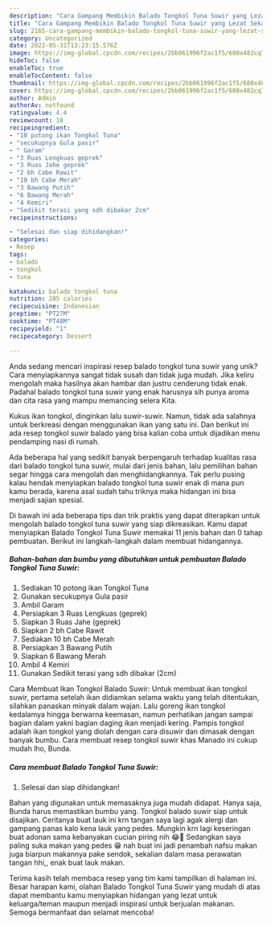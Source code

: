 ```yaml
---
description: "Cara Gampang Membikin Balado Tongkol Tuna Suwir yang Lezat Sekali"
title: "Cara Gampang Membikin Balado Tongkol Tuna Suwir yang Lezat Sekali"
slug: 2165-cara-gampang-membikin-balado-tongkol-tuna-suwir-yang-lezat-sekali
category: Uncategorized
date: 2022-05-31T13:23:15.576Z
image: https://img-global.cpcdn.com/recipes/2bb061996f2ac1f5/680x482cq70/balado-tongkol-tuna-suwir-foto-resep-utama.jpg
hideToc: false
enableToc: true
enableTocContent: false
thumbnail: https://img-global.cpcdn.com/recipes/2bb061996f2ac1f5/680x482cq70/balado-tongkol-tuna-suwir-foto-resep-utama.jpg
cover: https://img-global.cpcdn.com/recipes/2bb061996f2ac1f5/680x482cq70/balado-tongkol-tuna-suwir-foto-resep-utama.jpg
author: Admin
authorAv: notfound
ratingvalue: 4.4
reviewcount: 18
recipeingredient:
- "10 potong ikan Tongkol Tuna"
- "secukupnya Gula pasir"
- " Garam"
- "3 Ruas Lengkuas geprek"
- "3 Ruas Jahe geprek"
- "2 bh Cabe Rawit"
- "10 bh Cabe Merah"
- "3 Bawang Putih"
- "6 Bawang Merah"
- "4 Kemiri"
- "Sedikit terasi yang sdh dibakar 2cm"
recipeinstructions:

- "Selesai dan siap dihidangkan!"
categories:
- Resep
tags:
- balado
- tongkol
- tuna

katakunci: balado tongkol tuna 
nutrition: 285 calories
recipecuisine: Indonesian
preptime: "PT27M"
cooktime: "PT48M"
recipeyield: "1"
recipecategory: Dessert

---
```





Anda sedang mencari inspirasi resep balado tongkol tuna suwir yang unik? Cara menyiapkannya sangat tidak susah dan tidak juga mudah. Jika keliru mengolah maka hasilnya akan hambar dan justru cenderung tidak enak. Padahal balado tongkol tuna suwir yang enak harusnya sih punya aroma dan cita rasa yang mampu memancing selera Kita.





Kukus ikan tongkol, dinginkan lalu suwir-suwir. Namun, tidak ada salahnya untuk berkreasi dengan menggunakan ikan yang satu ini. Dan berikut ini ada resep tongkol suwir balado yang bisa kalian coba untuk dijadikan menu pendamping nasi di rumah.

Ada beberapa hal yang sedikit banyak berpengaruh terhadap kualitas rasa dari balado tongkol tuna suwir, mulai dari jenis bahan, lalu pemilihan bahan segar hingga cara mengolah dan menghidangkannya. Tak perlu pusing kalau hendak menyiapkan balado tongkol tuna suwir enak di mana pun kamu berada, karena asal sudah tahu triknya maka hidangan ini bisa menjadi sajian spesial.






Di bawah ini ada beberapa tips dan trik praktis yang dapat diterapkan untuk mengolah balado tongkol tuna suwir yang siap dikreasikan. Kamu dapat menyiapkan Balado Tongkol Tuna Suwir memakai 11 jenis bahan dan 0 tahap pembuatan. Berikut ini langkah-langkah dalam membuat hidangannya.

<!--inarticleads1-->

##### Bahan-bahan dan bumbu yang dibutuhkan untuk pembuatan Balado Tongkol Tuna Suwir:

1. Sediakan 10 potong ikan Tongkol Tuna
1. Gunakan secukupnya Gula pasir
1. Ambil  Garam
1. Persiapkan 3 Ruas Lengkuas (geprek)
1. Siapkan 3 Ruas Jahe (geprek)
1. Siapkan 2 bh Cabe Rawit
1. Sediakan 10 bh Cabe Merah
1. Persiapkan 3 Bawang Putih
1. Siapkan 6 Bawang Merah
1. Ambil 4 Kemiri
1. Gunakan Sedikit terasi yang sdh dibakar (2cm)


Cara Membuat Ikan Tongkol Balado Suwir: Untuk membuat ikan tongkol suwir, pertama setelah ikan didiamkan selama waktu yang telah ditentukan, silahkan panaskan minyak dalam wajan. Lalu goreng ikan tongkol kedalamya hingga berwarna keemasan, namun perhatikan jangan sampai bagian dalam yakni bagian daging ikan menjadi kering. Pampis tongkol adalah ikan tongkol yang diolah dengan cara disuwir dan dimasak dengan banyak bumbu. Cara membuat resep tongkol suwir khas Manado ini cukup mudah lho, Bunda. 

<!--inarticleads2-->

##### Cara membuat Balado Tongkol Tuna Suwir:


1. Selesai dan siap dihidangkan!

Bahan yang digunakan untuk memasaknya juga mudah didapat. Hanya saja, Bunda harus memastikan bumbu yang. Tongkol balado suwir siap untuk disajikan. Ceritanya buat lauk ini krn tangan saya lagi agak alergi dan gampang panas kalo kena lauk yang pedes. Mungkin krn lagi keseringan buat adonan sama kebanyakan cucian piring nih 😂🤭 Sedangkan saya paling suka makan yang pedes 😁 nah buat ini jadi penambah nafsu makan juga biarpun makannya pake sendok, sekalian dalam masa perawatan tangan hhi,, enak buat lauk makan. 

Terima kasih telah membaca resep yang tim kami tampilkan di halaman ini. Besar harapan kami, olahan Balado Tongkol Tuna Suwir yang mudah di atas dapat membantu kamu menyiapkan hidangan yang lezat untuk keluarga/teman maupun menjadi inspirasi untuk berjualan makanan. Semoga bermanfaat dan selamat mencoba!
